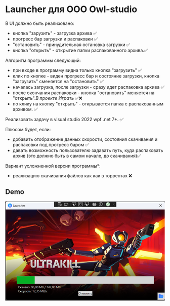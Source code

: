 
# Launcher для ООО Owl-studio 

В UI должно быть реализовано:
- кнопка "зарузить" - загрузка архива ✅
- прогресс бар загрузки и распаковки ✅
- "остановить" - принудительная остановка загрузки ✅
- кнопка "открыть" - открытие папки распакованного архива.✅

Алгоритм программы следующий:
- при входе в программу видна только кнопка "загрузить" ✅
- клик по кнопке - виден прогресс бар и состояние загрузки, кнопка "загрузить" сменяется на "остановить" ✅
- началась загрузка, после загрузки - сразу идет распаковка архива ✅
- после окончания распаковки - кнопка "остановить" меняется на "открыть".*В проекте Играть* ✅❌
- по клику на кнопку "открыть" - открывается папка с распакованным архивом. ✅

Реализовать задачу в visual studio 2022 wpf .net 7+. ✅

Плюсом будет, если:
- добавить отображение данных скорости, состояния скачивания и распаковки под прогресс баром ✅
- давать возможность пользователю задавать путь, куда распаковать архив (это должно быть в самом начале, до скачивания)✅

Вариант усложненной версии программы*:
- реализацию скачивания файлов как как в торрентах ❌

## Demo
![alt text](./resources/Demo.png)